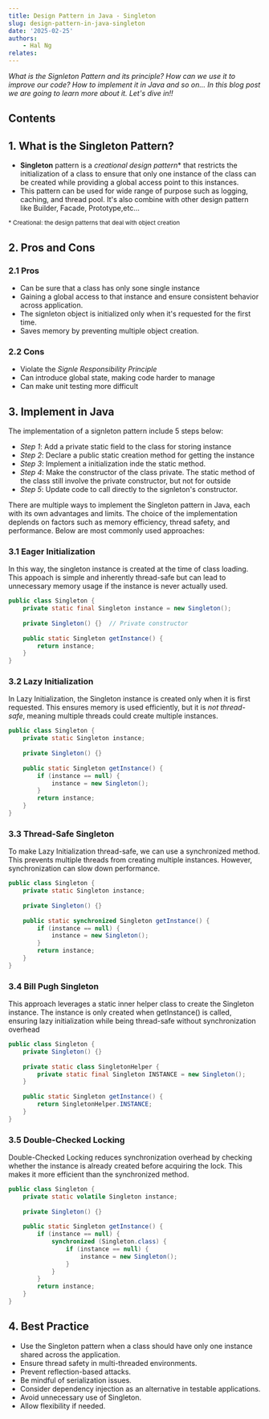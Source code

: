 ```yaml
---
title: Design Pattern in Java - Singleton
slug: design-pattern-in-java-singleton
date: '2025-02-25'
authors: 
    - Hal Ng
relates:
---
```


*What is the Signleton Pattern and its principle? How can we use it to improve our code? How to implement it in Java and so on... In this blog post we are going to learn more about it. Let's dive in!!*

## Contents

## 1. What is the Singleton Pattern?

- **Singleton** pattern is a *creational design pattern** that restricts the initialization of a class to ensure that only one instance of the class can be created while providing a global access point to this instances.
- This pattern can be used for wide range of purpose such as logging, caching, and thread pool. It's also combine with other design pattern like Builder, Facade, Prototype,etc...

<sup>* Creational: the design patterns that deal with object creation</sup>

## 2. Pros and Cons

### 2.1 Pros

- Can be sure that a class has only sone single instance
- Gaining a global access to that instance and ensure consistent behavior across application.
- The signleton object is initialized only when it's requested for the first time.
- Saves memory by preventing multiple object creation.

### 2.2 Cons

- Violate the *Signle Responsibility Principle*
- Can introduce global state, making code harder to manage
- Can make unit testing more difficult

## 3. Implement in Java

The implementation of a signleton pattern include 5 steps below:

- *Step 1*: Add a private static field to the class for storing instance
- *Step 2*: Declare a public static creation method for getting the instance
- *Step 3*: Implement a initialization inde the static method.
- *Step 4*: Make the constructor of the class private. The static method of the class still involve the private constructor, but not for outside
- *Step 5*: Update code to call directly to the signleton's constructor.

There are multiple ways to implement the Singleton pattern in Java, each with its own advantages and limits. The choice of the implementation deplends on factors such as memory efficiency, thread safety, and performance. Below are most commonly used approaches:

### 3.1 Eager Initialization

In this way, the singleton instance is created at the time of class loading. This appoach is simple and inherently thread-safe but can lead to unnecessary memory usage if the instance is never actually used.

```java
public class Singleton {
    private static final Singleton instance = new Singleton();
    
    private Singleton() {}  // Private constructor
    
    public static Singleton getInstance() {
        return instance;
    }
}
```

### 3.2 Lazy Initialization

In Lazy Initialization, the Singleton instance is created only when it is first requested. This ensures memory is used efficiently, but it is *not thread-safe*, meaning multiple threads could create multiple instances.

```java
public class Singleton {
    private static Singleton instance;
    
    private Singleton() {}  
    
    public static Singleton getInstance() {
        if (instance == null) {
            instance = new Singleton();
        }
        return instance;
    }
}

```

### 3.3 Thread-Safe Singleton

To make Lazy Initialization thread-safe, we can use a synchronized method. This prevents multiple threads from creating multiple instances. However, synchronization can slow down performance.

```java
public class Singleton {
    private static Singleton instance;
    
    private Singleton() {}  
    
    public static synchronized Singleton getInstance() {
        if (instance == null) {
            instance = new Singleton();
        }
        return instance;
    }
}


```

### 3.4 Bill Pugh Singleton

This approach leverages a static inner helper class to create the Singleton instance. The instance is only created when getInstance() is called, ensuring lazy initialization while being thread-safe without synchronization overhead

```java
public class Singleton {
    private Singleton() {}  
    
    private static class SingletonHelper {
        private static final Singleton INSTANCE = new Singleton();
    }
    
    public static Singleton getInstance() {
        return SingletonHelper.INSTANCE;
    }
}

```

### 3.5 Double-Checked Locking

Double-Checked Locking reduces synchronization overhead by checking whether the instance is already created before acquiring the lock. This makes it more efficient than the synchronized method.

```java
public class Singleton {
    private static volatile Singleton instance;
    
    private Singleton() {}  
    
    public static Singleton getInstance() {
        if (instance == null) {  
            synchronized (Singleton.class) {  
                if (instance == null) {  
                    instance = new Singleton();
                }
            }
        }
        return instance;
    }
}

```

## 4. Best Practice

- Use the Singleton pattern when a class should have only one instance shared across the application.
- Ensure thread safety in multi-threaded environments.
- Prevent reflection-based attacks.
- Be mindful of serialization issues.
- Consider dependency injection as an alternative in testable applications.
- Avoid unnecessary use of Singleton.
- Allow flexibility if needed.
